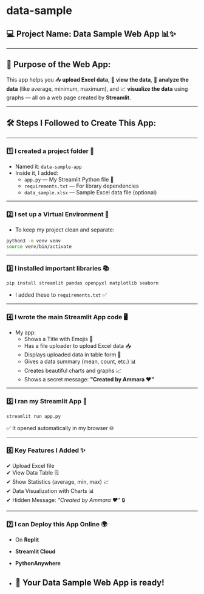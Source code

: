 # data-sample
## 💻 **Project Name:** Data Sample Web App 📊✨

---

## 🌟 **Purpose of the Web App:**
This app helps you 📥 **upload Excel data**, 📑 **view the data**, 🧮 **analyze the data** (like average, minimum, maximum), and 📈 **visualize the data** using graphs — all on a web page created by **Streamlit**.

---

## 🛠 **Steps I Followed to Create This App:**

---

### 1️⃣ **I created a project folder 📂**
- Named it: `data-sample-app`
- Inside it, I added:
  - `app.py` — My Streamlit Python file 🐍
  - `requirements.txt` — For library dependencies
  - `data_sample.xlsx` — Sample Excel data file (optional)

---

### 2️⃣ **I set up a Virtual Environment 🐍**
- To keep my project clean and separate:
```bash
python3 -m venv venv
source venv/bin/activate
```

---

### 3️⃣ **I installed important libraries 📚**
```bash
pip install streamlit pandas openpyxl matplotlib seaborn
```
- I added these to `requirements.txt` ✅

---

### 4️⃣ **I wrote the main Streamlit App code 🖥️**
- My app:
  - Shows a Title with Emojis 🎉
  - Has a file uploader to upload Excel data 📥
  - Displays uploaded data in table form 📝
  - Gives a data summary (mean, count, etc.) 📊
  - Creates beautiful charts and graphs 📈
  - Shows a secret message: **"Created by Ammara ❤️"**

---

### 5️⃣ **I ran my Streamlit App 🚀**
```bash
streamlit run app.py
```
✅ It opened automatically in my browser 🌐

---

### 6️⃣ **Key Features I Added ✨**
✔ Upload Excel file  
✔ View Data Table 🗒  
✔ Show Statistics (average, min, max) 📈  
✔ Data Visualization with Charts 📊  
✔ Hidden Message: _"Created by Ammara ❤️"_ 🔒

---

### 7️⃣ **I can Deploy this App Online 🌍**
- On **Replit**
- **Streamlit Cloud**
- **PythonAnywhere**

- ## 🎉 **Your Data Sample Web App is ready!**
